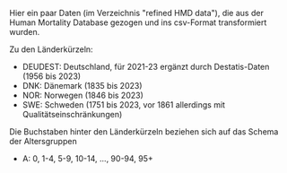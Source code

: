 Hier ein paar Daten (im Verzeichnis "refined HMD data"), die aus der Human Mortality Database gezogen und ins csv-Format transformiert wurden.

Zu den Länderkürzeln:

* DEUDEST: Deutschland, für 2021-23 ergänzt durch Destatis-Daten (1956 bis 2023)
* DNK: Dänemark (1835 bis 2023)
* NOR: Norwegen (1846 bis 2023)
* SWE: Schweden (1751 bis 2023, vor 1861 allerdings mit Qualitätseinschränkungen)

Die Buchstaben hinter den Länderkürzeln beziehen sich auf das Schema der Altersgruppen

* A: 0, 1-4, 5-9, 10-14, ..., 90-94, 95+
